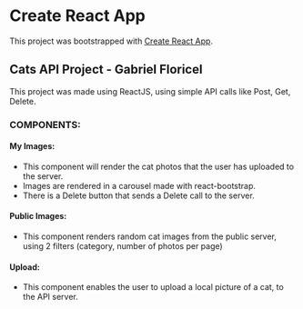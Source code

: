 # Create React App

This project was bootstrapped with [Create React App](https://github.com/facebook/create-react-app).

## Cats API Project - Gabriel Floricel

This project was made using ReactJS, using simple API calls like Post, Get, Delete.

### COMPONENTS:

#### My Images:

- This component will render the cat photos that the user has uploaded to the server.
- Images are rendered in a carousel made with react-bootstrap.
- There is a Delete button that sends a Delete call to the server.

#### Public Images:

- This component renders random cat images from the public server, using 2 filters (category, number of photos per page)

#### Upload:

- This component enables the user to upload a local picture of a cat, to the API server.
